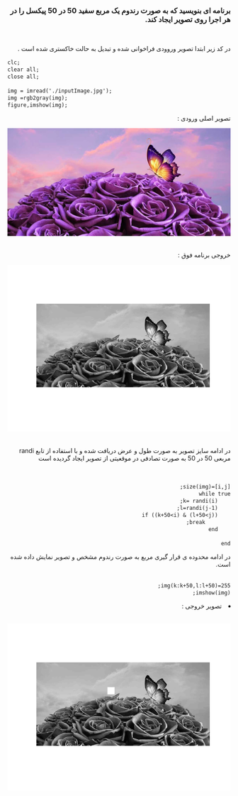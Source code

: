 <div dir="rtl">
<h3>برنامه ای بنویسید که به صورت رندوم یک مربع سفید 50 در 50 پیکسل را در هر اجرا روی تصویر ایجاد کند.</h3><br/>
  </div>
  <div dir="rtl">

  
 در کد زیر ابتدا تصویر وروودی فراخوانی شده و تبدیل به حالت خاکستری شده است .
  </div>

  ```
  clc;
clear all;
close all;

img = imread('./inputImage.jpg');
img =rgb2gray(img);
figure,imshow(img);
```
<div dir="rtl">
  تصویر اصلی ورودی : 
  
 <br/>
  <p align="center">
<img src="./inputImage.jpg" style="width:700px">
</p><br/>
<div dir="rtl">
  خروجی برنامه فوق : 
  
 <br/>
  <p align="center">
<img src="./output2.png" style="width:700px">
</p><br/>
  در ادامه سایز تصویر به صورت طول و عرض دریافت شده و با استفاده از تابع randi مربعی 50 در 50 به صورت تصادفی در موقعیتی از تصویر ایجاد گردیده است
</div><br/>
  
```

[i,j]=size(img);
while true
    k= randi(i);
    l=randi(j-1);
    if ((k+50<i) & (l+50<j))
        break;
    end
    
end
```
<div dir="rtl">
  در ادامه محدوده ی قرار گیری مربع به صورت رندوم مشخص و تصویر نمایش داده شده است.
</div><br/>

```
img(k:k+50,l:l+50)=255;
imshow(img);
  ```
<div dir="rtl">

<li>
 تصویر خروجی :  
</li><br/>
<p align="center">
<img src="./output.png">
</p>


  

</div>
